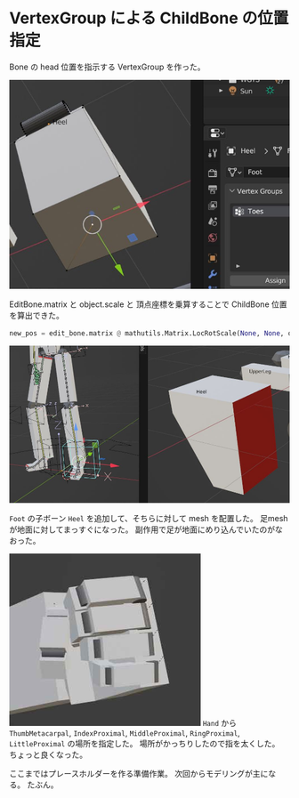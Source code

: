 # VertexGroup による ChildBone の位置指定

Bone の head 位置を指示する VertexGroup を作った。

![child_bone_pos](./child_bone_vg.jpg)

EditBone.matrix と object.scale と 頂点座標を乗算することで ChildBone 位置を算出できた。

```python
new_pos = edit_bone.matrix @ mathutils.Matrix.LocRotScale(None, None, obj.scale) @ vertex_position
```

![heel](./heel.jpg)

`Foot` の子ボーン `Heel` を追加して、そちらに対して mesh を配置した。
足mesh が地面に対してまっすぐになった。
副作用で足が地面にめり込んでいたのがなおった。

![hand_finger](./hand_finger.jpg)
`Hand` から `ThumbMetacarpal`, `IndexProximal`, `MiddleProximal`, `RingProximal`, `LittleProximal` の場所を指定した。
場所がかっちりしたので指を太くした。
ちょっと良くなった。

ここまではプレースホルダーを作る準備作業。
次回からモデリングが主になる。
たぶん。
